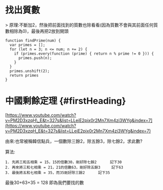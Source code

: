 # 找出質數

&gt; 原理:不斷加2，然後把前面找到的質數也除看看\(因為質數不會與其前面任何質數相除為0\)，最後再把2放到開頭

```
function findPrime(num) {
  var primes = [];
  for (let n = 3; n <= num; n += 2) {
    if (primes.every(function (prime) { return n % prime != 0 })) {
      primes.push(n);
    }
  }
  primes.unshift(2);
  return primes
}
```

# 中國剩餘定理 {#firstHeading}

[https://www.youtube.com/watch?v=PM2D3xzqH\_E&t=327s&list=LLeiE2pix0r2Mn7Xm4zi3WYg&index=7](https://www.youtube.com/watch?v=PM2D3xzqH_E&t=327s&list=LLeiE2pix0r2Mn7Xm4zi3WYg&index=7)

由來:也常被稱韓信點兵，一個數除三餘2，除五餘3，除七餘2，求此數?

算法:

```
1. 先將三和五相乘 = 15，15的倍數30，剛好除七餘2      記下30
2. 再來將三和七相乘 = 21，21的倍數63，剛好除五餘3     記下63
3. 最後將五和七相乘 = 35，而35剛好除三餘2      記下35
```

最後30+63+35 = 128 即為我們要找的數



